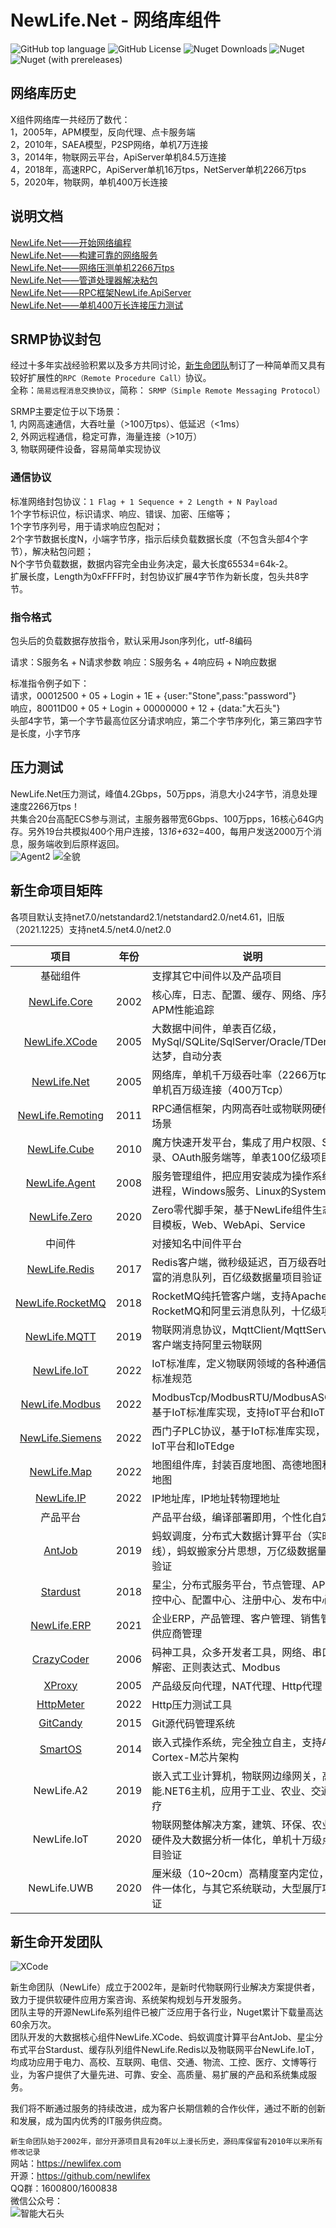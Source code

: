 ﻿# NewLife.Net - 网络库组件

![GitHub top language](https://img.shields.io/github/languages/top/newlifex/newlife.net?logo=github)
![GitHub License](https://img.shields.io/github/license/newlifex/newlife.net?logo=github)
![Nuget Downloads](https://img.shields.io/nuget/dt/newlife.net?logo=nuget)
![Nuget](https://img.shields.io/nuget/v/newlife.net?logo=nuget)
![Nuget (with prereleases)](https://img.shields.io/nuget/vpre/newlife.net?label=dev%20nuget&logo=nuget)

## 网络库历史  
X组件网络库一共经历了数代：  
1，2005年，APM模型，反向代理、点卡服务端  
2，2010年，SAEA模型，P2SP网络，单机7万连接  
3，2014年，物联网云平台，ApiServer单机84.5万连接  
4，2018年，高速RPC，ApiServer单机16万tps，NetServer单机2266万tps  
5，2020年，物联网，单机400万长连接  

## 说明文档  
[NewLife.Net——开始网络编程](https://newlifex.com/blood/net_server)  
[NewLife.Net——构建可靠的网络服务](https://newlifex.com/blood/net_agent)  
[NewLife.Net——网络压测单机2266万tps](https://newlifex.com/blood/net_benchmark)  
[NewLife.Net——管道处理器解决粘包](https://newlifex.com/blood/net_handler)  
[NewLife.Net——RPC框架NewLife.ApiServer](https://newlifex.com/blood/apiserver)  
[NewLife.Net——单机400万长连接压力测试](https://newlifex.com/blood/net_100w)  

## SRMP协议封包  
经过十多年实战经验积累以及多方共同讨论，[新生命团队](https://github.com/newlifex)制订了一种简单而又具有较好扩展性的`RPC（Remote Procedure Call）`协议。  
全称：`简易远程消息交换协议`，简称： `SRMP（Simple Remote Messaging Protocol）`  

SRMP主要定位于以下场景：  
1, 内网高速通信，大吞吐量（>100万tps）、低延迟（<1ms）  
2, 外网远程通信，稳定可靠，海量连接（>10万）  
3, 物联网硬件设备，容易简单实现协议  

### 通信协议  
标准网络封包协议：`1 Flag + 1 Sequence + 2 Length + N Payload`  
1个字节标识位，标识请求、响应、错误、加密、压缩等；  
1个字节序列号，用于请求响应包配对；  
2个字节数据长度N，小端字节序，指示后续负载数据长度（不包含头部4个字节），解决粘包问题；  
N个字节负载数据，数据内容完全由业务决定，最大长度65534=64k-2。  
扩展长度，Length为0xFFFF时，封包协议扩展4字节作为新长度，包头共8字节。

### 指令格式  
包头后的负载数据存放指令，默认采用Json序列化，utf-8编码  

请求：S服务名 + N请求参数
响应：S服务名 + 4响应码 + N响应数据

标准指令例子如下：  
请求，00012500 + 05 + Login + 1E + {user:"Stone",pass:"password"}  
响应，80011D00 + 05 + Login + 00000000 + 12 + {data:"大石头"}  
头部4字节，第一个字节最高位区分请求响应，第二个字节序列化，第三第四字节是长度，小字节序  

## 压力测试  
NewLife.Net压力测试，峰值4.2Gbps，50万pps，消息大小24字节，消息处理速度2266万tps！  
共集合20台高配ECS参与测试，主服务器带宽6Gbps、100万pps，16核心64G内存。另外19台共模拟400个用户连接，13*16+6*32=400，每用户发送2000万个消息，服务端收到后原样返回。  
![Agent2](Doc/Benchmark/Agent2.png)
![全貌](Doc/RpcTest/全貌.png)

## 新生命项目矩阵
各项目默认支持net7.0/netstandard2.1/netstandard2.0/net4.61，旧版（2021.1225）支持net4.5/net4.0/net2.0  

|                               项目                               | 年份  | 说明                                                                                   |
| :--------------------------------------------------------------: | :---: | -------------------------------------------------------------------------------------- |
|                             基础组件                             |       | 支撑其它中间件以及产品项目                                                             |
|          [NewLife.Core](https://github.com/NewLifeX/X)           | 2002  | 核心库，日志、配置、缓存、网络、序列化、APM性能追踪                                    |
|    [NewLife.XCode](https://github.com/NewLifeX/NewLife.XCode)    | 2005  | 大数据中间件，单表百亿级，MySql/SQLite/SqlServer/Oracle/TDengine/达梦，自动分表        |
|      [NewLife.Net](https://github.com/NewLifeX/NewLife.Net)      | 2005  | 网络库，单机千万级吞吐率（2266万tps），单机百万级连接（400万Tcp）                      |
| [NewLife.Remoting](https://github.com/NewLifeX/NewLife.Remoting) | 2011  | RPC通信框架，内网高吞吐或物联网硬件设备场景                                            |
|     [NewLife.Cube](https://github.com/NewLifeX/NewLife.Cube)     | 2010  | 魔方快速开发平台，集成了用户权限、SSO登录、OAuth服务端等，单表100亿级项目验证          |
|    [NewLife.Agent](https://github.com/NewLifeX/NewLife.Agent)    | 2008  | 服务管理组件，把应用安装成为操作系统守护进程，Windows服务、Linux的Systemd              |
|     [NewLife.Zero](https://github.com/NewLifeX/NewLife.Zero)     | 2020  | Zero零代脚手架，基于NewLife组件生态的项目模板，Web、WebApi、Service                    |
|                              中间件                              |       | 对接知名中间件平台                                                                     |
|    [NewLife.Redis](https://github.com/NewLifeX/NewLife.Redis)    | 2017  | Redis客户端，微秒级延迟，百万级吞吐，丰富的消息队列，百亿级数据量项目验证              |
| [NewLife.RocketMQ](https://github.com/NewLifeX/NewLife.RocketMQ) | 2018  | RocketMQ纯托管客户端，支持Apache RocketMQ和阿里云消息队列，十亿级项目验                |
|     [NewLife.MQTT](https://github.com/NewLifeX/NewLife.MQTT)     | 2019  | 物联网消息协议，MqttClient/MqttServer，客户端支持阿里云物联网                          |
|      [NewLife.IoT](https://github.com/NewLifeX/NewLife.IoT)      | 2022  | IoT标准库，定义物联网领域的各种通信协议标准规范                                        |
|   [NewLife.Modbus](https://github.com/NewLifeX/NewLife.Modbus)   | 2022  | ModbusTcp/ModbusRTU/ModbusASCII，基于IoT标准库实现，支持IoT平台和IoTEdge               |
|  [NewLife.Siemens](https://github.com/NewLifeX/NewLife.Siemens)  | 2022  | 西门子PLC协议，基于IoT标准库实现，支持IoT平台和IoTEdge                                 |
|      [NewLife.Map](https://github.com/NewLifeX/NewLife.Map)      | 2022  | 地图组件库，封装百度地图、高德地图和腾讯地图                                           |
|       [NewLife.IP](https://github.com/NewLifeX/NewLife.IP)       | 2022  | IP地址库，IP地址转物理地址                                                             |
|                             产品平台                             |       | 产品平台级，编译部署即用，个性化自定义                                                 |
|           [AntJob](https://github.com/NewLifeX/AntJob)           | 2019  | 蚂蚁调度，分布式大数据计算平台（实时/离线），蚂蚁搬家分片思想，万亿级数据量项目验证    |
|         [Stardust](https://github.com/NewLifeX/Stardust)         | 2018  | 星尘，分布式服务平台，节点管理、APM监控中心、配置中心、注册中心、发布中心              |
|      [NewLife.ERP](https://github.com/NewLifeX/NewLife.ERP)      | 2021  | 企业ERP，产品管理、客户管理、销售管理、供应商管理                                      |
|         [CrazyCoder](https://github.com/NewLifeX/XCoder)         | 2006  | 码神工具，众多开发者工具，网络、串口、加解密、正则表达式、Modbus                       |
|           [XProxy](https://github.com/NewLifeX/XProxy)           | 2005  | 产品级反向代理，NAT代理、Http代理                                                      |
|        [HttpMeter](https://github.com/NewLifeX/HttpMeter)        | 2022  | Http压力测试工具                                                                       |
|         [GitCandy](https://github.com/NewLifeX/GitCandy)         | 2015  | Git源代码管理系统                                                                      |
|          [SmartOS](https://github.com/NewLifeX/SmartOS)          | 2014  | 嵌入式操作系统，完全独立自主，支持ARM Cortex-M芯片架构                                 |
|                            NewLife.A2                            | 2019  | 嵌入式工业计算机，物联网边缘网关，高性能.NET6主机，应用于工业、农业、交通、医疗        |
|                           NewLife.IoT                            | 2020  | 物联网整体解决方案，建筑、环保、农业，软硬件及大数据分析一体化，单机十万级点位项目验证 |
|                           NewLife.UWB                            | 2020  | 厘米级（10~20cm）高精度室内定位，软硬件一体化，与其它系统联动，大型展厅项目验证        |

## 新生命开发团队
![XCode](https://newlifex.com/logo.png)  

新生命团队（NewLife）成立于2002年，是新时代物联网行业解决方案提供者，致力于提供软硬件应用方案咨询、系统架构规划与开发服务。  
团队主导的开源NewLife系列组件已被广泛应用于各行业，Nuget累计下载量高达60余万次。  
团队开发的大数据核心组件NewLife.XCode、蚂蚁调度计算平台AntJob、星尘分布式平台Stardust、缓存队列组件NewLife.Redis以及物联网平台NewLife.IoT，均成功应用于电力、高校、互联网、电信、交通、物流、工控、医疗、文博等行业，为客户提供了大量先进、可靠、安全、高质量、易扩展的产品和系统集成服务。  

我们将不断通过服务的持续改进，成为客户长期信赖的合作伙伴，通过不断的创新和发展，成为国内优秀的IT服务供应商。  

`新生命团队始于2002年，部分开源项目具有20年以上漫长历史，源码库保留有2010年以来所有修改记录`  
网站：https://newlifex.com  
开源：https://github.com/newlifex  
QQ群：1600800/1600838  
微信公众号：  
![智能大石头](https://newlifex.com/stone.jpg)  
